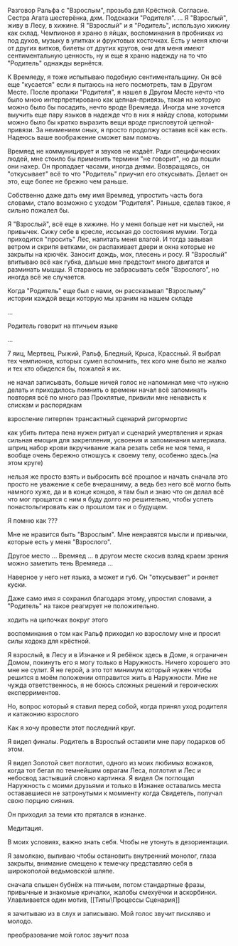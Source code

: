 Разговор Ральфа с "Взрослым", прозьба для Крёстной. Согласие. Сестра Агата шестерёнка, дхм. Подсказки "Родителя".
...
Я "Взрослый", живу в Лесу, в хижине. Я "Взрослый" и я "Родитель", использую хижину как склад. Чемпионов я храню в яйцах, воспоминания в пробниках из под духов, музыку в улитках и фруктовых косточках. Есть у меня ключи от других витков, билеты от других кругов, они для меня имеют сентиментальную ценность, ну и еще я храню надежду на то что "Родитель" однажды вернётся. 

К Времяеду, я тоже испытываю подобную сентиментальщину. Он всё еще "кусается" если я пытаюсь на него посмотреть, там в Другом Месте. После пропажи "Родителя", я нашел в Другом Месте нечто что было мною интерпретировано как цепная-привязь, такая на которую можно было бы посадить, нечто вроде Времяеда. Иногда мне хочется выучить еще пару языков в надежде что в них я найду слова, которыми можно было бы кратко выразить вещи вроде присловутой цепной-привязи. За неимением оных, я просто продолжу оставив всё как есть. Надеюсь ваше воображение сможет вам помочь.

Времяед не коммуницирует и звуков не издаёт. Ради специфических людей, мне стоило бы применить термини "не говорит", но да пошли они нахер. Он пропадает часами, иногда днями. Возвращаясь, он "откусывает" всё то что "Родитель" приучил его откусывать. Делает он это, еще более не брежно чем раньше.

Собственно даже дать ему имя Времяед, упростить часть бога словами, стало возможно с уходом "Родителя". Раньше, сделав такое, я сильно пожалел бы.

Я "Взрослый", всё еще в хижине. Но у меня больше нет ни мыслей, ни привычек. Сижу себе в кресле, иссыхая до состояния мумии. Тогда приходится "просить" Лес, напитать меня влагой. И тогда завывая ветром и скрипя ветками, он распахивает двери и окна которые не закрыты на крючёк. Заносит дождь, мох, плесень и росу. Я "Взрослый" впитываю всё как губка, дальше мне предстоит много двигатся и разминать мышцы. Я стараюсь не забрасывать себя "Взрослого", но иногда всё же случается. 

Когда "Родитель" еще был с нами, он рассказывал "Взрослыму" истории каждой вещи которую мы храним на нашем складе

...

Родитель говорит на птичьем языке

...

7 яиц, Мертвец, Рыжий, Ральф, Бледный, Крыса, Крассный.
Я выбрал тех чемпионов, которых сумел вспомнить, тех кого мне было не жалко и тех кто обиделся бы, пожалей я их.



не начал записывать, больше ничей голос не напоминал мне что нужно делать и приходилось помнить о времени
начал всё запоминать повторяя всё по много раз
Проклятые, привили мне ненависть к спискам и распорядкам

взросление питерпен
трансактный сценарий ригормортис

как убить питера пена нужен ритуал и сценарий умертвления и яркая сильная емоция для закрепления, усвоения и запоминания материала. 
шприц набор крови вкручивание жала
резать себя не моя тема, я вообще очень бережно отношусь к своему телу, особенно здесь.(на этом круге)

нельзя же просто взять и выбросить всё прошлое и начать сначала
это просто не уважение к себе вчерашниму, а ведь без него всё могло быть намного хуже, да и в конце концов, я там был и знаю что он делал всё что мог
прощатся с ним я буду долго но решительно, чтобы успеть понастольгировать как о прошлом так и о будущем.









Я помню как ???

Мне не нравится быть "Взрослым". Мне ненравятся мысли и привычки, которые есть у меня "Взрослого". 

Другое место ... Времяед ... в другом месте скосив взляд краем зрения можно заметить тень Времяеда ...

Наверное у него нет языка, а может и губ. Он "откусывает" и роняет куски.

Даже само имя я сохранил благодаря этому, упростил словами, а "Родитель" на такое реагирует не положительно.


ходить на ципочках вокруг этого


воспоминания о том как Ральф приходил ко взрослому мне и просил силы ходока для крёстной.

Я взрослый, в Лесу и в Изнанке
и Я ребёнок здесь в Доме, я ограничен Домом, покинуть его я могу только в Наружность. Ничего хорошего это мне не сулит. Я не герой, а это тот минимум который нужен чтобы решится в моём положении отправится жить в Наружности. Мне не чужда ответственнось, я не боюсь сложных решений и героических експерриментов.

Но, вопрос который я ставил перед собой, когда принял уход родителя и катаконию взрослого

Как я хочу провести этот последний круг.

Я видел финалы. Родитель в Взрослый оставили мне пару подарков об этом.

Я видел Золотой свет поглотил, одного из моих любимых вожаков, когда тот бегал по темнейшим оврагам Леса, поглотил и Лес и небосвод застывший словно картинка. Я видел Он поглощал Наружность с моими друзьями и только в Изнанке оставались места остававшиеся не затронутыми к момменту когда Свидетель, получал свою порцию сияния.

Он приходил за теми кто прятался в изнанке.

Медитация.

В моих условиях, важно знать себя. Чтобы не утонуть в дезориентации.

Я замолкаю, выпиваю чтобы остановить внутренний монолог, глаза закрыты, внимание смещено к темечку представляю себя в широкополой ведьмовской шляпе. 

сначала слышен бубнёж на птичьем, потом стандартные фразы, привычные и знакомые кричалки, жалобы смехуёчки и аскорбинки. Улавливается один мотив, [[Типы\Процессы Сценария]]

я зачитываю из в слух и записываю. Мой голос звучит пискляво и молодо.


преобразование
мой голос звучит
поза
